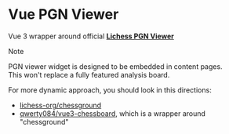 # Vue PGN Viewer

Vue 3 wrapper around official [**Lichess PGN Viewer**](https://github.com/lichess-org/pgn-viewer)

> [!NOTE]
> PGN viewer widget is designed to be embedded in content pages.  
> This won't replace a fully featured analysis board.

For more dynamic approach, you should look in this directions:
- [lichess-org/chessground](https://github.com/lichess-org/chessground)
- [qwerty084/vue3-chessboard](https://github.com/qwerty084/vue3-chessboard), which is a wrapper around "chessground"

